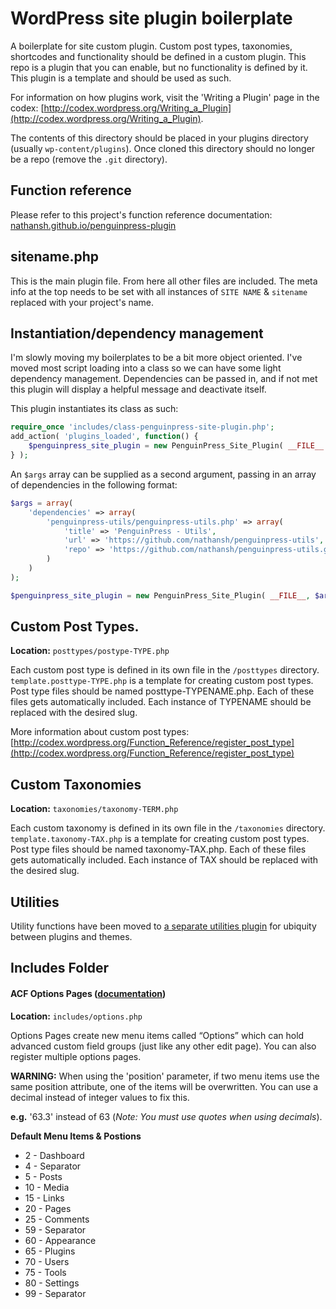 # WordPress site plugin boilerplate

A boilerplate for site custom plugin. Custom post types, taxonomies, shortcodes and functionality should be defined in a custom plugin. This repo is a plugin that you can enable, but no functionality is defined by it. This plugin is a template and should be used as such.

For information on how plugins work, visit the 'Writing a Plugin' page in the codex: [http://codex.wordpress.org/Writing_a_Plugin](http://codex.wordpress.org/Writing_a_Plugin).

The contents of this directory should be placed in your plugins directory (usually `wp-content/plugins`). Once cloned this directory should no longer be a repo (remove the `.git` directory).

## Function reference

Please refer to this project's function reference documentation: [nathansh.github.io/penguinpress-plugin](http://nathansh.github.io/penguinpress-plugin/docs)

## sitename.php

This is the main plugin file. From here all other files are included. The meta info at the top needs to be set with all instances of `SITE NAME` & `sitename` replaced with your project's name.

## Instantiation/dependency management

I'm slowly moving my boilerplates to be a bit more object oriented. I've moved most script loading into a class so we can have some light dependency management. Dependencies can be passed in, and if not met this plugin will display a helpful message and deactivate itself.

This plugin instantiates its class as such:

```php
require_once 'includes/class-penguinpress-site-plugin.php';
add_action( 'plugins_loaded', function() {
	$penguinpress_site_plugin = new PenguinPress_Site_Plugin( __FILE__ );
} );
```

An `$args` array can be supplied as a second argument, passing in an array of dependencies in the following format:

```php
$args = array(
	'dependencies' => array(
		'penguinpress-utils/penguinpress-utils.php' => array(
			'title' => 'PenguinPress - Utils',
			'url' => 'https://github.com/nathansh/penguinpress-utils',
			'repo' => 'https://github.com/nathansh/penguinpress-utils.git'
		)
	)
);

$penguinpress_site_plugin = new PenguinPress_Site_Plugin( __FILE__, $args );
```

## Custom Post Types.
**Location:** `posttypes/postype-TYPE.php`

Each custom post type is defined in its own file in the `/posttypes` directory. `template.posttype-TYPE.php` is a template for creating custom post types. Post type files should be named posttype-TYPENAME.php. Each of these files gets automatically included. Each instance of TYPENAME should be replaced with the desired slug.

More information about custom post types: [http://codex.wordpress.org/Function_Reference/register_post_type](http://codex.wordpress.org/Function_Reference/register_post_type)

## Custom Taxonomies
**Location:** `taxonomies/taxonomy-TERM.php`

Each custom taxonomy is defined in its own file in the `/taxonomies` directory. `template.taxonomy-TAX.php` is a template for creating custom post types. Post type files should be named taxonomy-TAX.php. Each of these files gets automatically included. Each instance of TAX should be replaced with the desired slug.

## Utilities
Utility functions have been moved to [a separate utilities plugin](https://github.com/nathansh/penguinpress-utils) for ubiquity between plugins and themes.


## Includes Folder

#### ACF Options Pages ([documentation](http://www.advancedcustomfields.com/resources/acf_add_options_page))

**Location:** `includes/options.php`

Options Pages create new menu items called “Options” which can hold advanced custom field groups (just like any other edit page). You can also register multiple options pages.

**WARNING:** When using the 'position' parameter, if two menu items use the same position attribute, one of the items will be overwritten. You can use a decimal instead of integer values to fix this.

**e.g.** '63.3' instead of 63 (*Note: You must use quotes when using decimals*).

**Default Menu Items & Postions**

- 2 - Dashboard
- 4 - Separator
- 5 - Posts
- 10 - Media
- 15 - Links
- 20 - Pages
- 25 - Comments
- 59 - Separator
- 60 - Appearance
- 65 - Plugins
- 70 - Users
- 75 - Tools
- 80 - Settings
- 99 - Separator﻿
